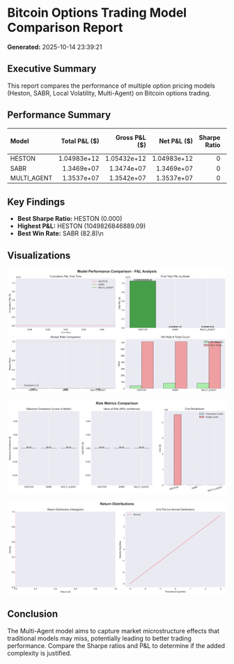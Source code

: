 # Bitcoin Options Trading Model Comparison Report

**Generated:** 2025-10-14 23:39:21

## Executive Summary

This report compares the performance of multiple option pricing models (Heston, SABR, Local Volatility, Multi-Agent) on Bitcoin options trading.

## Performance Summary

| Model       |   Total P&L ($) |   Gross P&L ($) |   Net P&L ($) |   Sharpe Ratio |   Max Drawdown ($) |   Win Rate (%) |   Num Trades |   Trans Costs ($) |   Hedge Costs ($) |   VaR 95% ($) |
|:------------|----------------:|----------------:|--------------:|---------------:|-------------------:|---------------:|-------------:|------------------:|------------------:|--------------:|
| HESTON      |     1.04983e+12 |     1.05432e+12 |   1.04983e+12 |              0 |                  0 |           39.4 |          715 |              0.07 |       4.49488e+09 |             0 |
| SABR        |     1.3469e+07  |     1.3474e+07  |   1.3469e+07  |              0 |                  0 |           82.8 |          715 |              0.07 |    5009.57        |             0 |
| MULTI_AGENT |     1.3537e+07  |     1.3542e+07  |   1.3537e+07  |              0 |                  0 |           82.4 |          715 |              0.07 |    5023.97        |             0 |

## Key Findings

- **Best Sharpe Ratio:** HESTON (0.000)
- **Highest P&L:** HESTON (1049826846889.09)
- **Best Win Rate:** SABR (82.8)\n
## Visualizations

![P&L Comparison](pnl_comparison.png)

![Risk Metrics](risk_metrics.png)

![Return Distributions](return_distributions.png)

## Conclusion

The Multi-Agent model aims to capture market microstructure effects that traditional models may miss, potentially leading to better trading performance. Compare the Sharpe ratios and P&L to determine if the added complexity is justified.
